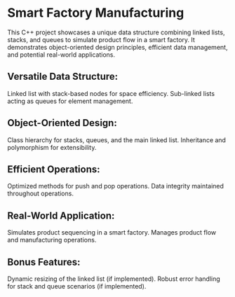# Smart Factory Manufacturing
This C++ project showcases a unique data structure combining linked lists, stacks, and queues to simulate product flow in a smart factory. It demonstrates object-oriented design principles, efficient data management, and potential real-world applications.


## Versatile Data Structure:
Linked list with stack-based nodes for space efficiency.
Sub-linked lists acting as queues for element management.

## Object-Oriented Design:
Class hierarchy for stacks, queues, and the main linked list.
Inheritance and polymorphism for extensibility.

## Efficient Operations:
Optimized methods for push and pop operations.
Data integrity maintained throughout operations.

## Real-World Application:
Simulates product sequencing in a smart factory.
Manages product flow and manufacturing operations.

## Bonus Features:
Dynamic resizing of the linked list (if implemented).
Robust error handling for stack and queue scenarios (if implemented).
